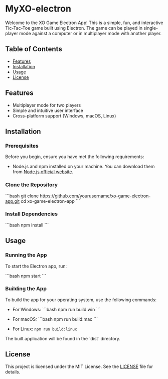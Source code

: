 # MyXO-electron

Welcome to the XO Game Electron App! This is a simple, fun, and interactive Tic-Tac-Toe game built using Electron. The game can be played in single-player mode against a computer or in multiplayer mode with another player.

## Table of Contents

- [Features](#features)
- [Installation](#installation)
- [Usage](#usage)
- [License](#license)

## Features

- Multiplayer mode for two players
- Simple and intuitive user interface
- Cross-platform support (Windows, macOS, Linux)

## Installation

### Prerequisites

Before you begin, ensure you have met the following requirements:

- Node.js and npm installed on your machine. You can download them from [Node.js official website](https://nodejs.org/).

### Clone the Repository

\`\`\`bash
git clone https://github.com/yourusername/xo-game-electron-app.git
cd xo-game-electron-app
\`\`\`

### Install Dependencies

\`\`\`bash
npm install
\`\`\`

## Usage

### Running the App

To start the Electron app, run:

\`\`\`bash
npm start
\`\`\`

### Building the App

To build the app for your operating system, use the following commands:

- For Windows:
  \`\`\`bash
  npm run build:win
  \`\`\`

- For macOS:
  \`\`\`bash
  npm run build:mac
  \`\`\`

- For Linux:
  `
  npm run build:linux
  `

The built application will be found in the \`dist\` directory.


## License

This project is licensed under the MIT License. See the [LICENSE](LICENSE) file for details.
